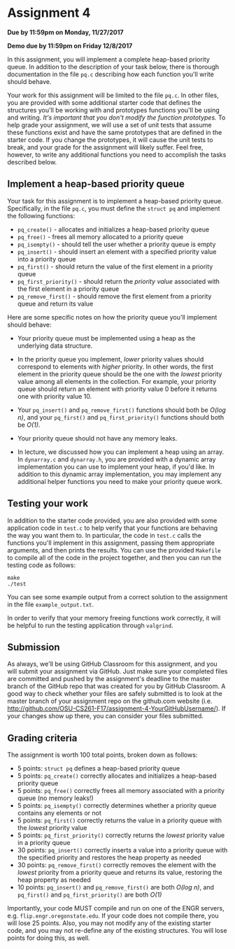 # Assignment 4
**Due by 11:59pm on Monday, 11/27/2017**

**Demo due by 11:59pm on Friday 12/8/2017**

In this assignment, you will implement a complete heap-based priority queue.  In addition to the description of your task below, there is thorough documentation in the file `pq.c` describing how each function you'll write should behave.

Your work for this assignment will be limited to the file `pq.c`.  In other files, you are provided with some additional starter code that defines the structures you'll be working with and prototypes functions you'll be using and writing.  *It's important that you don't modify the function prototypes.*  To help grade your assignment, we will use a set of unit tests that assume these functions exist and have the same prototypes that are defined in the starter code.  If you change the prototypes, it will cause the unit tests to break, and your grade for the assignment will likely suffer.  Feel free, however, to write any additional functions you need to accomplish the tasks described below.

## Implement a heap-based priority queue

Your task for this assignment is to implement a heap-based priority queue.  Specifically, in the file `pq.c`, you must define the `struct pq` and implement the following functions:

  * `pq_create()` - allocates and initializes a heap-based priority queue
  * `pq_free()` - frees all memory allocated to a priority queue
  * `pq_isempty()` - should tell the user whether a priority queue is empty
  * `pq_insert()` - should insert an element with a specified priority value into a priority queue
  * `pq_first()` - should return the value of the first element in a priority queue
  * `pq_first_priority()` - should return the *priority value* associated with the first element in a priority queue
  * `pq_remove_first()` - should remove the first element from a priority queue and return its value

Here are some specific notes on how the priority queue you'll implement should behave:

  * Your priority queue must be implemented using a heap as the underlying data structure.

  * In the priority queue you implement, *lower* priority values should correspond to elements with *higher* priority.  In other words, the first element in the priority queue should be the one with the *lowest* priority value among all elements in the collection.  For example, your priority queue should return an element with priority value 0 before it returns one with priority value 10.

  * Your `pq_insert()` and `pq_remove_first()` functions should both be *O(log n)*, and your `pq_first()` and `pq_first_priority()` functions should both be *O(1)*.

  * Your priority queue should not have any memory leaks.

  * In lecture, we discussed how you can implement a heap using an array.  In `dynarray.c` and `dynarray.h`, you are provided with a dynamic array implementation you can use to implement your heap, if you'd like.  In addition to this dynamic array implementation, you may implement any additional helper functions you need to make your priority queue work.

## Testing your work

In addition to the starter code provided, you are also provided with some application code in `test.c` to help verify that your functions are behaving the way you want them to.  In particular, the code in `test.c` calls the functions you'll implement in this assignment, passing them appropriate arguments, and then prints the results.  You can use the provided `Makefile` to compile all of the code in the project together, and then you can run the testing code as follows:
```
make
./test
```
You can see some example output from a correct solution to the assignment in the file `example_output.txt`.

In order to verify that your memory freeing functions work correctly, it will be helpful to run the testing application through `valgrind`.

## Submission

As always, we'll be using GitHub Classroom for this assignment, and you will submit your assignment via GitHub. Just make sure your completed files are committed and pushed by the assignment's deadline to the master branch of the GitHub repo that was created for you by GitHub Classroom. A good way to check whether your files are safely submitted is to look at the master branch of your assignment repo on the github.com website (i.e. http://github.com/OSU-CS261-F17/assignment-4-YourGitHubUsername/). If your changes show up there, you can consider your files submitted.

## Grading criteria

The assignment is worth 100 total points, broken down as follows:

* 5 points: `struct pq` defines a heap-based priority queue
* 5 points: `pq_create()` correctly allocates and initializes a heap-based priority queue
* 5 points: `pq_free()` correctly frees all memory associated with a priority queue (no memory leaks!)
* 5 points: `pq_isempty()` correctly determines whether a priority queue contains any elements or not
* 5 points: `pq_first()` correctly returns the value in a priority queue with the *lowest* priority value
* 5 points: `pq_first_priority()` correctly returns the *lowest* priority value in a priority queue
* 30 points: `pq_insert()` correctly inserts a value into a priority queue with the specified priority and restores the heap property as needed
* 30 points: `pq_remove_first()` correctly removes the element with the *lowest* priority from a priority queue and returns its value, restoring the heap property as needed
* 10 points: `pq_insert()` and `pq_remove_first()` are both *O(log n)*, and `pq_first()` and `pq_first_priority()` are both *O(1)*

Importantly, your code MUST compile and run on one of the ENGR servers, e.g. `flip.engr.oregonstate.edu`.  If your code does not compile there, you will lose 25 points.  Also, you may not modify any of the existing starter code, and you may not re-define any of the existing structures.  You will lose points for doing this, as well.
